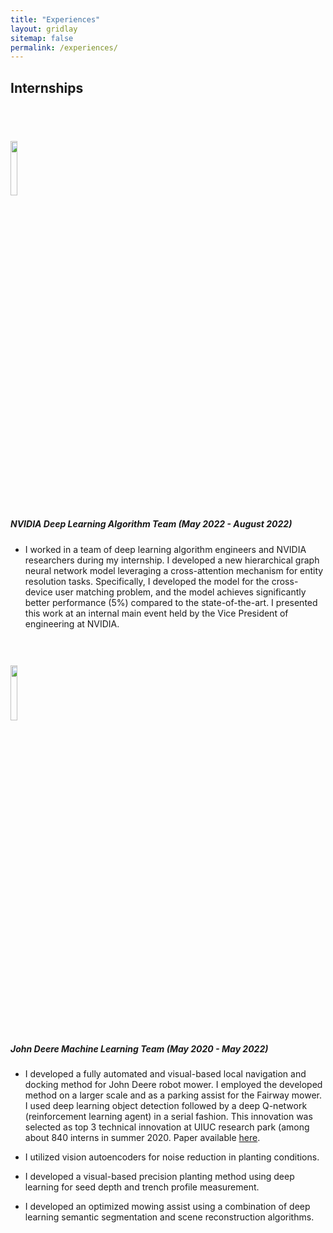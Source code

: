 ```yaml
---
title: "Experiences"
layout: gridlay
sitemap: false
permalink: /experiences/
---
```


## Internships
<div style="height: 35px;"></div>

#### <img src="{{ site.url }}{{ site.baseurl }}/images/nvidia-logo.png" width="15%"/><br/> 
##### NVIDIA Deep Learning Algorithm Team (May 2022 - August 2022) 

* I worked in a team of deep learning algorithm engineers and NVIDIA researchers during my internship. I developed a new hierarchical graph neural network model leveraging a cross-attention mechanism for entity resolution tasks. Specifically, I developed the model for the cross-device user matching problem, and the model achieves significantly better performance (5%) compared to the state-of-the-art. I presented this work at an internal main event held by the Vice President of engineering at NVIDIA. 

<div style="height: 25px;"></div>

#### <img src="{{ site.url }}{{ site.baseurl }}/images/jd-logo.jpeg" width="15%"/><br/>
##### John Deere Machine Learning Team (May 2020 - May 2022) 

*  I developed a fully automated and visual-based local navigation and docking method for John Deere robot mower. I employed the developed method on a larger scale and as a parking assist for the Fairway mower. I used deep learning object detection followed by a deep Q-network (reinforcement learning agent) in a serial fashion. This innovation was selected as top 3 technical innovation at UIUC research park (among about 840 interns in summer 2020. Paper available [here](https://ieeexplore.ieee.org/document/9426091).

* I utilized vision autoencoders for noise reduction in planting conditions.

* I developed a visual-based precision planting method using deep learning for seed depth and trench profile measurement.

* I developed an optimized mowing assist using a combination of deep learning semantic segmentation and scene reconstruction algorithms.
